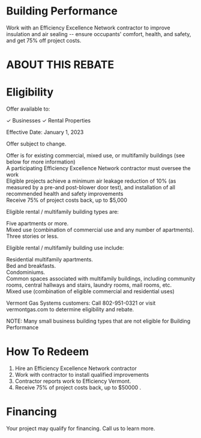 # Building Performance  

Work with an Efficiency Excellence Network contractor to improve insulation and air sealing -- ensure occupants' comfort, health, and safety, and get $75\%$ off project costs.  

# ABOUT THIS REBATE  

# Eligibility  

Offer available to:  

✓ Businesses ✓ Rental Properties  

Effective Date: January 1, 2023  

Offer subject to change.  

Offer is for existing commercial, mixed use, or multifamily buildings (see below for more information)   
A participating Efficiency Excellence Network contractor must oversee the work   
Eligible projects achieve a minimum air leakage reduction of $10\%$ (as measured by a pre-and post-blower door test), and installation of all recommended health and safety improvements   
Receive $75\%$ of project costs back, up to \$5,000  

Eligible rental / multifamily building types are:  

Five apartments or more.   
Mixed use (combination of commercial use and any number of apartments).   
Three stories or less.  

Eligible rental / multifamily building use include:  

Residential multifamily apartments.   
Bed and breakfasts.   
Condominiums.   
Common spaces associated with multifamily buildings, including community rooms, central hallways and stairs, laundry rooms, mail rooms, etc.   
Mixed use (combination of eligible commercial and residential uses)  

Vermont Gas Systems customers: Call 802-951-0321 or visit vermontgas.com to determine eligibility and rebate.  

NOTE: Many small business building types that are not eligible for Building Performance  

# How To Redeem  

1. Hire an Efficiency Excellence Network contractor   
2. Work with contractor to install qualified improvements   
3. Contractor reports work to Efficiency Vermont.   
4. Receive $75\%$ of project costs back, up to $\$50000$ .  

# Financing  

Your project may qualify for financing. Call us to learn more.  
